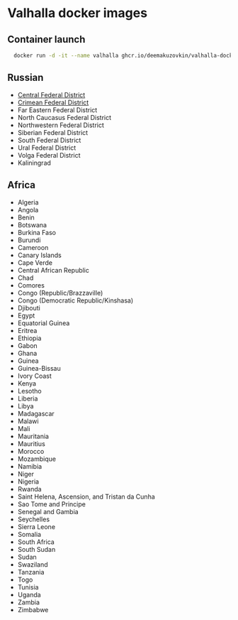 # Valhalla docker images
[25]: https://github.com/deemakuzovkin/valhalla-docker/pkgs/container/valhalla-docker

## Container launch

``` bash 
  docker run -d -it --name valhalla ghcr.io/deemakuzovkin/valhalla-docker:$Tag
```



## Russian

* [Central Federal District]([25]/27662074?tag=central-fed-district)
* [Crimean Federal District](https://github.com/deemakuzovkin/valhalla-docker/pkgs/container/valhalla-docker/27631053?tag=crimean)
* Far Eastern Federal District
* North Caucasus Federal District
* Northwestern Federal District
* Siberian Federal District
* South Federal District
* Ural Federal District
* Volga Federal District
* Kaliningrad

## Africa

* Algeria
* Angola
* Benin
* Botswana
* Burkina Faso
* Burundi
* Cameroon
* Canary Islands
* Cape Verde
* Central African Republic
* Chad
* Comores
* Congo (Republic/Brazzaville)
* Congo (Democratic Republic/Kinshasa)
* Djibouti
* Egypt
* Equatorial Guinea
* Eritrea
* Ethiopia
* Gabon
* Ghana
* Guinea
* Guinea-Bissau
* Ivory Coast
* Kenya
* Lesotho
* Liberia
* Libya
* Madagascar
* Malawi
* Mali
* Mauritania
* Mauritius
* Morocco
* Mozambique
* Namibia
* Niger
* Nigeria
* Rwanda
* Saint Helena, Ascension, and Tristan da Cunha
* Sao Tome and Principe
* Senegal and Gambia
* Seychelles
* Sierra Leone
* Somalia
* South Africa
* South Sudan
* Sudan
* Swaziland
* Tanzania
* Togo
* Tunisia
* Uganda
* Zambia
* Zimbabwe



